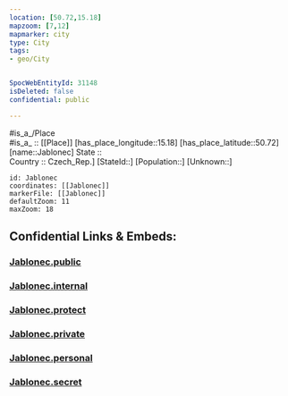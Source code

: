 ```yaml
---
location: [50.72,15.18] 
mapzoom: [7,12] 
mapmarker: city 
type: City
tags:
- geo/City


SpocWebEntityId: 31148
isDeleted: false
confidential: public

---
```

#is_a_/Place  
#is_a_ :: [[Place]] 
[has_place_longitude::15.18] 
[has_place_latitude::50.72] 
[name::Jablonec] 
State ::  
Country :: Czech_Rep.] 
[StateId::] 
[Population::] 
[Unknown::] 


```leaflet
id: Jablonec
coordinates: [[Jablonec]] 
markerFile: [[Jablonec]] 
defaultZoom: 11 
maxZoom: 18
```


## Confidential Links & Embeds: 

### [Jablonec.public](/_public/\Earth\Continent\Europe\Europe~Central\Czech_Republic\regions~Czech_Republic\Liberecký\CityJablonec.public.md) 

### [Jablonec.internal](/_internal/\Earth\Continent\Europe\Europe~Central\Czech_Republic\regions~Czech_Republic\Liberecký\CityJablonec.internal.md) 

### [Jablonec.protect](/_protect/\Earth\Continent\Europe\Europe~Central\Czech_Republic\regions~Czech_Republic\Liberecký\CityJablonec.protect.md) 

### [Jablonec.private](/_private/\Earth\Continent\Europe\Europe~Central\Czech_Republic\regions~Czech_Republic\Liberecký\CityJablonec.private.md) 

### [Jablonec.personal](/_personal/\Earth\Continent\Europe\Europe~Central\Czech_Republic\regions~Czech_Republic\Liberecký\CityJablonec.personal.md) 

### [Jablonec.secret](/_secret/\Earth\Continent\Europe\Europe~Central\Czech_Republic\regions~Czech_Republic\Liberecký\CityJablonec.secret.md)

